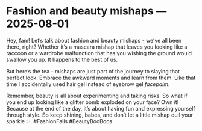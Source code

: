 # Fashion and beauty mishaps — 2025-08-01

Hey, fam! Let’s talk about fashion and beauty mishaps - we’ve all been there, right? Whether it’s a mascara mishap that leaves you looking like a raccoon or a wardrobe malfunction that has you wishing the ground would swallow you up. It happens to the best of us. 

But here’s the tea - mishaps are just part of the journey to slaying that perfect look. Embrace the awkward moments and learn from them. Like that time I accidentally used hair gel instead of eyebrow gel *facepalm*. 

Remember, beauty is all about experimenting and taking risks. So what if you end up looking like a glitter bomb exploded on your face? Own it! Because at the end of the day, it’s about having fun and expressing yourself through style. So keep shining, babes, and don’t let a little mishap dull your sparkle ✨. #FashionFails #BeautyBooBoos